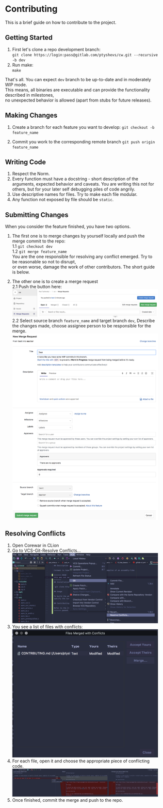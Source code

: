 # Contributing

This is a brief guide on how to contribute to the project.

## Getting Started

1. First let's clone a repo development branch:   
   `git clone https://login:pass@gitlab.com/ptyshevs/cw.git --recursive -b dev`
2. Run make:   
   `make`

That's all. You can expect `dev` branch to be up-to-date and in moderately WIP
mode.   
This means, all binaries are executable and can provide the functionality
described in milestones,   
no unexpected behavior is allowed (apart from stubs for
future releases).

## Making Changes

1. Create a branch for each feature you want to develop: 
   `git checkout -b feature_name`

2. Commit you work to the corresponding remote branch
   `git push origin feature_name`

## Writing Code

1. Respect the Norm.
2. Every function must have a docstring - short description of the arguments,
   expected behavior and caveats.
You are writing this not for others, but for
   your later self debugging piles of code angrily.
3. Use descriptive names for files. Try to make each file modular.
4. Any function not exposed by file should be `static`.

## Submitting Changes

When you consider the feature finished, you have two options.
1. The first one is to merge changes by yourself locally and push the
   merge commit to the repo:   
  1.1 `git checkout dev`   
  1.2 `git merge feature_name`   
You are the one responsible for resolving any conflict emerged. Try to be reasonable so not to disrupt,   
or even worse, damage the work of other contributors. The short guide is below.

2. The other one is to create a merge request   
  2.1 Push the button here:   
    ![merge button](docs/screenshots/merge-request.png)
  2.2 Select source branch `feature_name` and target branch `dev`,
Describe the changes made, choose assignee person to be responsible for the merge.
    ![merge form](docs/screenshots/merge-form.png)

## Resolving Conflicts

1. Open Corewar in CLion
2. Go to VCS-Git-Resolve Conflicts...   
![resolve](docs/screenshots/vcs-git-resolve.png)
3. You see a list of files with conflicts:
![list](docs/screenshots/conflict_files.png)
4. For each file, open it and choose the appropriate piece of conflicting code.
![conflicts](docs/screenshots/resolve.png)
5. Once finished, commit the merge and push to the repo.
